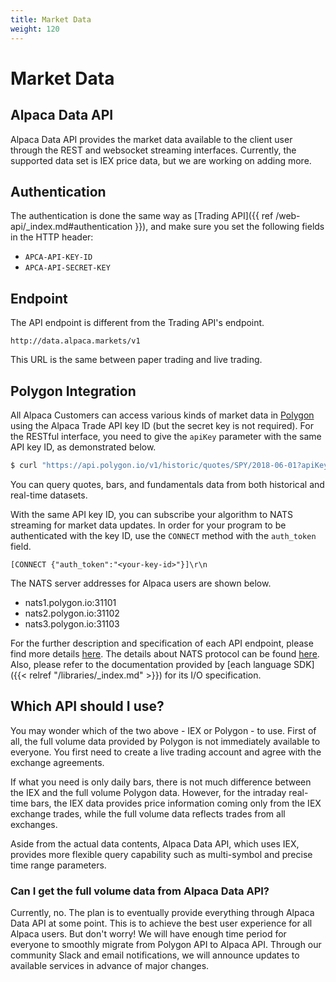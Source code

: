 ```yaml
---
title: Market Data
weight: 120
---
```


# Market Data

## Alpaca Data API

Alpaca Data API provides the market data available to the client user through
the REST and websocket streaming interfaces. Currently, the supported data
set is IEX price data, but we are working on adding more.


## Authentication
The authentication is done the same way as [Trading API]({{ ref /web-api/_index.md#authentication }}),
and make sure you set the following fields in the HTTP header:

- `APCA-API-KEY-ID`
- `APCA-API-SECRET-KEY`


## Endpoint
The API endpoint is different from the Trading API's endpoint.

```
http://data.alpaca.markets/v1
```

This URL is the same between paper trading and live trading.




## Polygon Integration

All Alpaca Customers can access various kinds of market data in [Polygon](https://polygon.io/) using
the Alpaca Trade API key ID (but the secret key is not required).  For the RESTful interface, you need
to give the `apiKey` parameter with the same API key ID, as demonstrated below.

```sh
$ curl "https://api.polygon.io/v1/historic/quotes/SPY/2018-06-01?apiKey=$APCA_API_KEY_ID"
```

You can query quotes, bars, and fundamentals data from both historical and real-time datasets.

With the same API key ID, you can subscribe your algorithm to NATS streaming for market data updates.
In order for your program to be authenticated with the key ID, use the `CONNECT` method with the `auth_token` field.

```
[CONNECT {"auth_token":"<your-key-id>"}]\r\n
```

The NATS server addresses for Alpaca users are shown below.

- nats1.polygon.io:31101
- nats2.polygon.io:31102
- nats3.polygon.io:31103

For the further description and specification of each API endpoint, please find more details [here](https://polygon.io/docs/).
The details about NATS protocol can be found [here](https://nats.io/documentation/internals/nats-protocol/). Also, please
refer to the documentation provided by [each language SDK]({{< relref "/libraries/_index.md" >}}) for its I/O specification.

## Which API should I use?

You may wonder which of the two above - IEX or Polygon - to use. First of all, the full
volume data provided by Polygon is not immediately available to everyone. You first need
to create a live trading account and agree with the exchange agreements.

<object type="image/svg+xml" data="flowchart.svg">
</object>

If what you need is only daily bars, there is not much difference between the IEX
and the full volume Polygon data. However, for the intraday real-time bars, the IEX data
provides price information coming only from the IEX exchange trades,
while the full volume data reflects trades from all exchanges.

Aside from the actual data contents, Alpaca Data API, which uses IEX, provides more
flexible query capability such as multi-symbol and precise time range parameters.

### Can I get the full volume data from Alpaca Data API?

Currently, no. The plan is to eventually provide everything through Alpaca Data API at some point.
This is to achieve the best user experience for all Alpaca users.
But don't worry! We will have enough time period for everyone to smoothly migrate from
Polygon API to Alpaca API. Through our community Slack and email notifications, we will
announce updates to available services in advance of major changes.